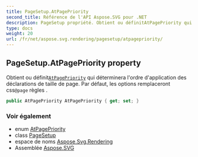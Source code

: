 ```yaml
---
title: PageSetup.AtPagePriority
second_title: Référence de l'API Aspose.SVG pour .NET
description: PageSetup propriété. Obtient ou définitAtPagePriority qui déterminera lordre dapplication des déclarations de taille de page. Par défaut les options remplaceront csspage règles .
type: docs
weight: 20
url: /fr/net/aspose.svg.rendering/pagesetup/atpagepriority/
---
```

## PageSetup.AtPagePriority property

Obtient ou définit[`AtPagePriority`](../../atpagepriority/) qui déterminera l'ordre d'application des déclarations de taille de page. Par défaut, les options remplaceront css`@page` règles .

```csharp
public AtPagePriority AtPagePriority { get; set; }
```

### Voir également

* enum [AtPagePriority](../../atpagepriority/)
* class [PageSetup](../)
* espace de noms [Aspose.Svg.Rendering](../../pagesetup/)
* Assemblée [Aspose.SVG](../../../)



